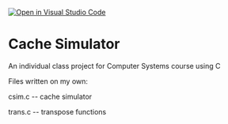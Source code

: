 [![Open in Visual Studio Code](https://classroom.github.com/assets/open-in-vscode-f059dc9a6f8d3a56e377f745f24479a46679e63a5d9fe6f495e02850cd0d8118.svg)](https://classroom.github.com/online_ide?assignment_repo_id=5877717&assignment_repo_type=AssignmentRepo)
# Cache Simulator
An individual class project for Computer Systems course using C

Files written on my own:

csim.c -- cache simulator

trans.c -- transpose functions

